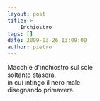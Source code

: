 ```yaml
---
layout: post
title: >
    Inchiostro
tags: []
date: 2009-03-26 13:09:00
author: pietro
---
```

Macchie d'inchiostro sul sole<br/>soltanto stasera,<br/>in cui intingo il nero male<br/>disegnando primavera.
